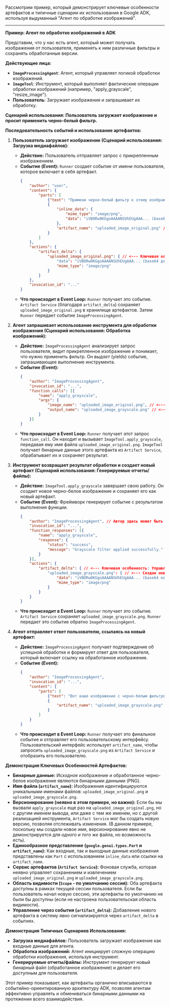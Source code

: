 Рассмотрим пример, который демонстрирует ключевые особенности артефактов и типичные сценарии их использования в Google ADK, используя выдуманный "Агент по обработке изображений".

---

**Пример: Агент по обработке изображений в ADK**

Представим, что у нас есть агент, который может получать изображения от пользователя, применять к ним различные фильтры и сохранять обработанные версии.

**Действующие лица:**

* **`ImageProcessingAgent`**: Агент, который управляет логикой обработки изображений.
* **`ImageTool`**: Инструмент, который выполняет фактические операции обработки изображений (например, "apply\_grayscale", "resize\_image").
* **Пользователь**: Загружает изображения и запрашивает их обработку.

**Сценарий использования: Пользователь загружает изображение и просит применить черно-белый фильтр.**

**Последовательность событий и использование артефактов:**

1.  **Пользователь загружает изображение (Сценарий использования: Загрузка медиафайлов):**
    * **Действие:** Пользователь отправляет запрос с прикрепленным изображением.
    * **Событие (Event):** `Runner` создает событие от имени пользователя, которое включает в себя артефакт.
        ```json
        {
            "author": "user",
            "content": {
                "parts": [
                    {"text": "Примени черно-белый фильтр к этому изображению:"},
                    {
                        "inline_data": {
                            "mime_type": "image/png",
                            "data": "iVBORw0KGgoAAAANSUhEUgAAA... (base64 кодированные данные изображения)"
                        },
                        "artifact_name": "uploaded_image_original.png" // <--- Ключевая особенность: Имя файла
                    }
                ]
            },
            "actions": {
                "artifact_delta": {
                    "uploaded_image_original.png": { // <--- Ключевая особенность: Управление через события (artifact_delta)
                        "data": "iVBORw0KGgoAAAANSUhEUgAAA... (base64 данные)",
                        "mime_type": "image/png"
                    }
                }
            },
            "invocation_id": "..."
        }
        ```
    * **Что происходит в Event Loop:** `Runner` получает это событие. `Artifact Service` (благодаря `artifact_delta`) сохраняет `uploaded_image_original.png` в хранилище артефактов. Затем `Runner` передает событие `ImageProcessingAgent`.

2.  **Агент запрашивает использование инструмента для обработки изображения (Сценарий использования: Обработка изображений):**
    * **Действие:** `ImageProcessingAgent` анализирует запрос пользователя, видит прикрепленное изображение и понимает, что нужно применить фильтр. Он *выдает* (yields) событие, запрашивающее выполнение инструмента.
    * **Событие (Event):**
        ```json
        {
            "author": "ImageProcessingAgent",
            "invocation_id": "...",
            "function_calls": [{
                "name": "apply_grayscale",
                "args": {
                    "image_name": "uploaded_image_original.png", // <--- Передача имени артефакта как аргумента
                    "output_name": "uploaded_image_grayscale.png" // <--- Указание имени для нового артефакта
                }
            }]
        }
        ```
    * **Что происходит в Event Loop:** `Runner` получает этот запрос `function_call`. Он находит и вызывает `ImageTool.apply_grayscale`, передавая ему имя файла `uploaded_image_original.png`. `ImageTool` получает бинарные данные этого артефакта из `Artifact Service`, обрабатывает их и сохраняет результат.

3.  **Инструмент возвращает результат обработки и создает новый артефакт (Сценарий использования: Генерируемые отчеты/файлы):**
    * **Действие:** `ImageTool.apply_grayscale` завершает свою работу. Он создает новое черно-белое изображение и сохраняет его как новый артефакт.
    * **Событие (Event):** Фреймворк генерирует событие с результатом выполнения функции.
        ```json
        {
            "author": "ImageProcessingAgent", // Автор здесь может быть агентом, который запросил инструмент
            "invocation_id": "...",
            "function_responses": [{
                "name": "apply_grayscale",
                "response": {
                    "status": "success",
                    "message": "Grayscale filter applied successfully."
                }
            }],
            "actions": {
                "artifact_delta": { // <--- Ключевая особенность: Управление через события (artifact_delta)
                    "uploaded_image_grayscale.png": { // <--- Создан новый артефакт
                        "data": "iVBORw0KGgoAAAANSUhEUgAAA... (base64 кодированные данные черно-белого изображения)",
                        "mime_type": "image/png"
                    }
                }
            }
        }
        ```
    * **Что происходит в Event Loop:** `Runner` получает это событие. `Artifact Service` сохраняет `uploaded_image_grayscale.png`. `Runner` передает это событие обратно `ImageProcessingAgent`.

4.  **Агент отправляет ответ пользователю, ссылаясь на новый артефакт:**
    * **Действие:** `ImageProcessingAgent` получает подтверждение об успешной обработке и формирует ответ для пользователя, который включает ссылку на обработанное изображение.
    * **Событие (Event):**
        ```json
        {
            "author": "ImageProcessingAgent",
            "invocation_id": "...",
            "content": {
                "parts": [
                    {"text": "Вот ваше изображение с черно-белым фильтром:"},
                    {
                        "artifact_name": "uploaded_image_grayscale.png" // <--- Ключевая особенность: Единообразное представление (ссылка на артефакт)
                    }
                ]
            }
        }
        ```
    * **Что происходит в Event Loop:** `Runner` получает это финальное событие и отправляет его пользовательскому интерфейсу. Пользовательский интерфейс использует `artifact_name`, чтобы запросить `uploaded_image_grayscale.png` из `Artifact Service` и отобразить его пользователю.

**Демонстрация Ключевых Особенностей Артефактов:**

* **Бинарные данные:** Исходное изображение и обработанное черно-белое изображение являются бинарными данными (PNG).
* **Имя файла (`artifact_name`):** Изображения идентифицируются уникальными именами файлов: `uploaded_image_original.png` и `uploaded_image_grayscale.png`.
* **Версионирование (неявно в этом примере, но важно):** Если бы мы вызвали `apply_grayscale` еще раз на `uploaded_image_original.png`, но с другим именем вывода, или даже с тем же именем, но с другой реализацией инструмента, `Artifact Service` мог бы создать новую версию, позволяя отслеживать изменения. (В данном примере, поскольку мы создали новое имя, версионирование явно не демонстрируется для *одного и того же* файла, но возможность есть).
* **Единообразное представление (`google.genai.types.Part` и `artifact_name`):** Как входные, так и выходные данные изображения представлены как `Part` с использованием `inline_data` или ссылки на `artifact_name`.
* **Сервис артефактов (`Artifact Service`):** Фоновая служба, которая неявно управляет сохранением и извлечением `uploaded_image_original.png` и `uploaded_image_grayscale.png`.
* **Область видимости (`Scope` - по умолчанию сессия):** Оба артефакта доступны в рамках текущей сессии пользователя. Если бы пользователь начал новую сессию, эти артефакты по умолчанию не были бы доступны (если не настроена пользовательская область видимости).
* **Управление через события (`artifact_delta`):** Добавление нового артефакта в систему явно сигнализируется через `artifact_delta` в событиях.

**Демонстрация Типичных Сценариев Использования:**

* **Загрузка медиафайлов:** Пользователь загружает изображение как входные данные для агента.
* **Обработка изображений:** Агент инициирует сложную операцию обработки изображения, используя инструмент.
* **Генерируемые отчеты/файлы:** Инструмент генерирует новый бинарный файл (обработанное изображение) и делает его доступным для пользователя.

Этот пример показывает, как артефакты органично вписываются в событийно-ориентированную архитектуру ADK, позволяя агентам эффективно управлять и обмениваться бинарными данными на протяжении всего взаимодействия.
